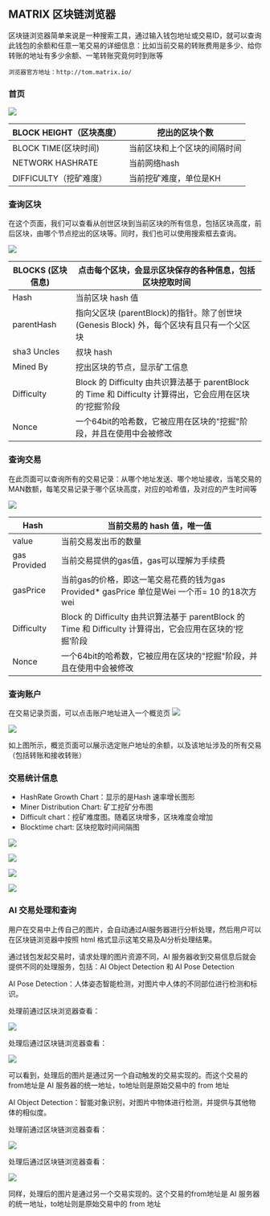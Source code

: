 ## MATRIX 区块链浏览器

区块链浏览器简单来说是一种搜索工具，通过输入钱包地址或交易ID，就可以查询此钱包的余额和任意一笔交易的详细信息：比如当前交易的转账费用是多少、给你转账的地址有多少余额、一笔转账究竟何时到账等

`浏览器官方地址：http://tom.matrix.io/`


### 首页


![](https://i.imgur.com/pKzVWTa.png)

| BLOCK HEIGHT（区块高度） | 挖出的区块个数               |
|--------------------------|------------------------------|
| BLOCK TIME(区块时间)     | 当前区块和上个区块的间隔时间 |
| NETWORK HASHRATE         | 当前网络hash                 |
| DIFFICULTY（挖矿难度）   | 当前挖矿难度，单位是KH       |

### 查询区块

在这个页面，我们可以查看从创世区块到当前区块的所有信息，包括区块高度，前后区块，由哪个节点挖出的区块等。同时，我们也可以使用搜索框去查询。

![](https://i.imgur.com/cjG4QuB.png)


| BLOCKS (区块信息) | 点击每个区块，会显示区块保存的各种信息，包括区块挖取时间                                                  |
|-------------------|-----------------------------------------------------------------------------------------------------------|
| Hash              | 当前区块 hash 值                                                                                          |
| parentHash        | 指向父区块 (parentBlock)的指针。除了创世块(Genesis Block) 外，每个区块有且只有一个父区块                  |
| sha3 Uncles       | 叔块 hash                                                                                                 |
| Mined By          | 挖出区块的节点，显示矿工信息                                                                              |
| Difficulty        | Block 的 Difficulty 由共识算法基于 parentBlock 的 Time 和 Difficulty 计算得出，它会应用在区块的‘挖掘’阶段 |
| Nonce             | 一个64bit的哈希数，它被应用在区块的"挖掘"阶段，并且在使用中会被修改                                       |

### 查询交易

在此页面可以查询所有的交易记录：从哪个地址发送、哪个地址接收，当笔交易的MAN数额，每笔交易记录于哪个区块高度，对应的哈希值，及对应的产生时间等

![](https://i.imgur.com/9rbSyqg.png)

| Hash         | 当前交易的 hash 值，唯一值                                                                                |
|--------------|-----------------------------------------------------------------------------------------------------------|
| value        | 当前交易发出币的数量                                                                                      |
| gas Provided | 当前交易提供的gas值，gas可以理解为手续费                                                                  |
| gasPrice     | 当前gas的价格，即这一笔交易花费的钱为gas Provided* gasPrice   单位是Wei 一个币= 10 的18次方wei            |
| Difficulty   | Block 的 Difficulty 由共识算法基于 parentBlock 的 Time 和 Difficulty 计算得出，它会应用在区块的‘挖掘’阶段 |
| Nonce        | 一个64bit的哈希数，它被应用在区块的"挖掘"阶段，并且在使用中会被修改                                       |


### 查询账户

在交易记录页面，可以点击账户地址进入一个概览页
![](https://i.imgur.com/RlU145U.png)

![](https://i.imgur.com/DyEw9tu.png)

如上图所示，概览页面可以展示选定账户地址的余额，以及该地址涉及的所有交易（包括转账和接收转账）

### 交易统计信息

- HashRate Growth Chart：显示的是Hash 速率增长图形
- Miner Distribution Chart: 矿工挖矿分布图
- Difficult chart：挖矿难度图。随着区块增多，区块难度会增加
- Blocktime chart: 区块挖取时间间隔图

![](https://i.imgur.com/0cEnHPy.png)

![](https://i.imgur.com/fmcv7EA.png)

![](https://i.imgur.com/zINAHuk.png)

![](https://i.imgur.com/FZVsr5q.png)


### AI 交易处理和查询


用户在交易中上传自己的图片，会自动通过AI服务器进行分析处理，然后用户可以在区块链浏览器中按照 html 格式显示这笔交易及AI分析处理结果。

通过钱包发起交易时，请求处理的图片资源不同，AI 服务器收到交易信息后就会提供不同的处理服务，包括：AI Object Detection 和 AI Pose Detection

AI Pose Detection：人体姿态智能检测，对图片中人体的不同部位进行检测和标识。

处理前通过区块浏览器查看：

![](https://i.imgur.com/m6JcTkV.jpg)

处理后通过区块链浏览器查看：

![](https://i.imgur.com/d80pm3I.png)



可以看到，处理后的图片是通过另一个自动触发的交易实现的。而这个交易的from地址是 AI 服务器的统一地址，to地址则是原始交易中的 from 地址


AI Object Detection：智能对象识别，对图片中物体进行检测，并提供与其他物体的相似度。


处理前通过区块链浏览器查看：

![](https://i.imgur.com/vj0MGZ8.png)



处理后通过区块链浏览器查看：

![](https://i.imgur.com/Hd690nm.png)

同样，处理后的图片是通过另一个交易实现的。这个交易的from地址是 AI 服务器的统一地址，to地址则是原始交易中的 from 地址





